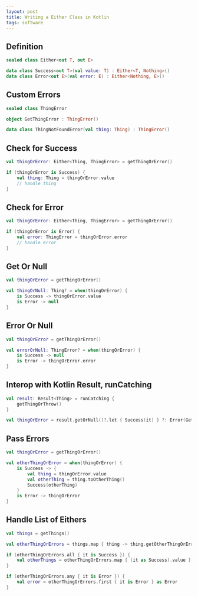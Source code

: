 ```yaml
---
layout: post
title: Writing a Either Class in Kotlin
tags: software
---
```


## Definition

```kotlin
sealed class Either<out T, out E>

data class Success<out T>(val value: T) : Either<T, Nothing>()
data class Error<out E>(val error: E) : Either<Nothing, E>()
```

## Custom Errors

```kotlin
sealed class ThingError

object GetThingError : ThingError()

data class ThingNotFoundError(val thing: Thing) : ThingError()
```

## Check for Success

```kotlin
val thingOrError: Either<Thing, ThingError> = getThingOrError()

if (thingOrError is Success) {
    val thing: Thing = thingOrError.value
    // handle thing
}
```

## Check for Error

```kotlin
val thingOrError: Either<Thing, ThingError> = getThingOrError()

if (thingOrError is Error) {
    val error: ThingError = thingOrError.error
    // handle error
}
```

## Get Or Null

```kotlin
val thingOrError = getThingOrError()

val thingOrNull: Thing? = when(thingOrError) {
    is Success -> thingOrError.value
    is Error -> null
}
```

## Error Or Null

```kotlin
val thingOrError = getThingOrError()

val errorOrNull: ThingError? = when(thingOrError) {
    is Success -> null
    is Error -> thingOrError.error
}
```

## Interop with Kotlin Result, runCatching

```kotlin
val result: Result<Thing> = runCatching {
    getThingOrThrow()
}

val thingOrError = result.getOrNull()?.let { Success(it) } ?: Error(GetThingError)
```

## Pass Errors

```kotlin
val thingOrError = getThingOrError()

val otherThingOrError = when(thingOrError) {
    is Success -> {
        val thing = thingOrError.value
        val otherThing = thing.toOtherThing()
        Success(otherThing)
    }
    is Error -> thingOrError
}
```

## Handle List of Eithers

```kotlin
val things = getThings()

val otherThingOrErrors = things.map { thing -> thing.getOtherThingOrError() }

if (otherThingOrErrors.all { it is Success }) {
    val otherThings = otherThingOrErrors.map { (it as Success).value }
}

if (otherThingOrErrors.any { it is Error }) {
    val error = otherThingOrErrors.first { it is Error } as Error
}
```